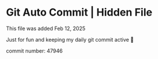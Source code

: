 # Git Auto Commit | Hidden File

This file was added Feb 12, 2025

Just for fun and keeping my daily git commit active 🤪

commit number: 47946
